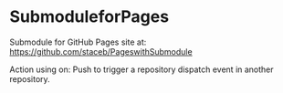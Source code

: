 # SubmoduleforPages


Submodule for GitHub Pages site at:        
https://github.com/staceb/PageswithSubmodule

Action using on: Push to trigger a repository dispatch event in another repository. 
